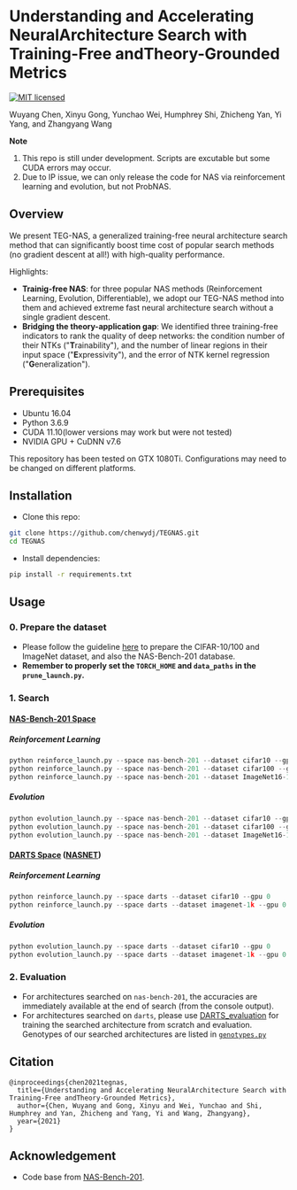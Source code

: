 <!-- # Understanding and Accelerating NeuralArchitecture Search with Training-Free andTheory-Grounded Metrics [[PDF](https://arxiv.org/pdf/2102.11535.pdf)] -->
# Understanding and Accelerating NeuralArchitecture Search with Training-Free andTheory-Grounded Metrics

<!-- [![Language grade: Python](https://img.shields.io/lgtm/grade/python/g/VITA-Group/TENAS.svg?logo=lgtm&logoWidth=18)](https://lgtm.com/projects/g/VITA-Group/TENAS/context:python) -->
[![MIT licensed](https://img.shields.io/badge/license-MIT-brightgreen.svg)](LICENSE.md)

Wuyang Chen, Xinyu Gong, Yunchao Wei, Humphrey Shi, Zhicheng Yan, Yi Yang, and Zhangyang Wang

<!-- In ICLR 2021. -->


**Note**
1. This repo is still under development. Scripts are excutable but some CUDA errors may occur.
2. Due to IP issue, we can only release the code for NAS via reinforcement learning and evolution, but not ProbNAS.


## Overview


We present TEG-NAS, a generalized training-free neural architecture search method that can significantly boost time cost of popular search methods (no gradient descent at all!) with high-quality performance.

Highlights:
* **Trainig-free NAS**: for three popular NAS methods (Reinforcement Learning, Evolution, Differentiable), we adopt our TEG-NAS method into them and achieved extreme fast neural architecture search without a single gradient descent.
* **Bridging the theory-application gap**: We identified three training-free indicators to rank the quality of deep networks: the condition number of their NTKs ("**T**rainability"), and the number of linear regions in their input space ("**E**xpressivity"), and the error of NTK kernel regression ("**G**eneralization").
<!-- * **SOTA**: TE-NAS achieved extremely fast search speed (one 1080Ti, 20 minutes on NAS-Bench-201 space / four hours on DARTS space on ImageNet) and maintains competitive accuracy. -->

<!--
<p align="center">
<img src="images/????.png" alt="201" width="550"/></br>
</p>
<p align="center">
<img src="images/????.png" alt="darts_cifar10" width="550"/></br>
</p>
<p align="center">
<img src="images/????.png" alt="darts_imagenet" width="550"/></br>
</p>
-->

<!--
## Methods

<p align="center">
<img src="images/????.png" alt="algorithm" width="800"/></br>
</p>
-->

## Prerequisites
- Ubuntu 16.04
- Python 3.6.9
- CUDA 11.10(lower versions may work but were not tested)
- NVIDIA GPU + CuDNN v7.6

This repository has been tested on GTX 1080Ti. Configurations may need to be changed on different platforms.

## Installation
* Clone this repo:
```bash
git clone https://github.com/chenwydj/TEGNAS.git
cd TEGNAS
```
* Install dependencies:
```bash
pip install -r requirements.txt
```

## Usage
### 0. Prepare the dataset
* Please follow the guideline [here](https://github.com/D-X-Y/AutoDL-Projects#requirements-and-preparation) to prepare the CIFAR-10/100 and ImageNet dataset, and also the NAS-Bench-201 database.
* **Remember to properly set the `TORCH_HOME` and `data_paths` in the `prune_launch.py`.**

### 1. Search
#### [NAS-Bench-201 Space](https://openreview.net/forum?id=HJxyZkBKDr)
##### Reinforcement Learning
```python
python reinforce_launch.py --space nas-bench-201 --dataset cifar10 --gpu 0
python reinforce_launch.py --space nas-bench-201 --dataset cifar100 --gpu 0
python reinforce_launch.py --space nas-bench-201 --dataset ImageNet16-120 --gpu 0
```
##### Evolution
```python
python evolution_launch.py --space nas-bench-201 --dataset cifar10 --gpu 0
python evolution_launch.py --space nas-bench-201 --dataset cifar100 --gpu 0
python evolution_launch.py --space nas-bench-201 --dataset ImageNet16-120 --gpu 0
```

#### [DARTS Space](https://openreview.net/forum?id=S1eYHoC5FX) ([NASNET](https://openaccess.thecvf.com/content_cvpr_2018/html/Zoph_Learning_Transferable_Architectures_CVPR_2018_paper.html))
##### Reinforcement Learning
```python
python reinforce_launch.py --space darts --dataset cifar10 --gpu 0
python reinforce_launch.py --space darts --dataset imagenet-1k --gpu 0
```
##### Evolution
```python
python evolution_launch.py --space darts --dataset cifar10 --gpu 0
python evolution_launch.py --space darts --dataset imagenet-1k --gpu 0
```

### 2. Evaluation
* For architectures searched on `nas-bench-201`, the accuracies are immediately available at the end of search (from the console output).
* For architectures searched on `darts`, please use [DARTS_evaluation](https://github.com/chenwydj/DARTS_evaluation) for training the searched architecture from scratch and evaluation. Genotypes of our searched architectures are listed in [`genotypes.py`](https://github.com/chenwydj/DARTS_evaluation/blob/main/genotypes.py#L80-L82)


## Citation
```
@inproceedings{chen2021tegnas,
  title={Understanding and Accelerating NeuralArchitecture Search with Training-Free andTheory-Grounded Metrics},
  author={Chen, Wuyang and Gong, Xinyu and Wei, Yunchao and Shi, Humphrey and Yan, Zhicheng and Yang, Yi and Wang, Zhangyang},
  year={2021}
}
```
  <!-- booktitle={International Conference on Learning Representations}, -->

## Acknowledgement
* Code base from [NAS-Bench-201](https://github.com/D-X-Y/AutoDL-Projects/blob/master/docs/NAS-Bench-201.md).
